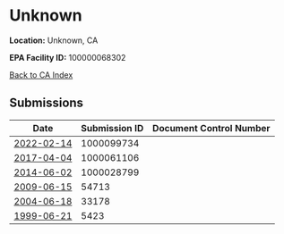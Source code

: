# Unknown

**Location:** Unknown, CA

**EPA Facility ID:** 100000068302

[Back to CA Index](../../index.md)

## Submissions

| Date | Submission ID | Document Control Number |
|------|--------------|-------------------------|
| [2022-02-14](submissions/1000099734.md) | 1000099734 |  |
| [2017-04-04](submissions/1000061106.md) | 1000061106 |  |
| [2014-06-02](submissions/1000028799.md) | 1000028799 |  |
| [2009-06-15](submissions/54713.md) | 54713 |  |
| [2004-06-18](submissions/33178.md) | 33178 |  |
| [1999-06-21](submissions/5423.md) | 5423 |  |
